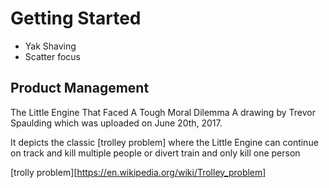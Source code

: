 # Getting Started

- Yak Shaving
- Scatter focus

## Product Management

The Little Engine That Faced A Tough Moral Dilemma
A drawing by Trevor Spaulding which was uploaded on June 20th, 2017.

It depicts the classic [trolley problem] where the Little Engine can continue
on track and kill multiple people or divert train and only kill one person

[trolly problem][https://en.wikipedia.org/wiki/Trolley_problem]
